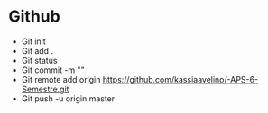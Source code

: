 # Github

- Git init
- Git add .
- Git status
- Git commit -m ""
- Git remote add origin https://github.com/kassiaavelino/-APS-6-Semestre.git
- Git push -u origin master